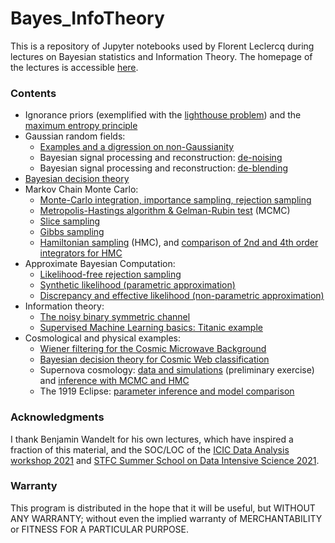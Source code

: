 # Bayes_InfoTheory #

This is a repository of Jupyter notebooks used by Florent Leclercq during lectures on Bayesian statistics and Information Theory.
The homepage of the lectures is accessible [here](http://www.florent-leclercq.eu/teaching.php).

### Contents ###
* Ignorance priors (exemplified with the [lighthouse problem](LighthouseProblem.ipynb)) and the [maximum entropy principle](MaximumEntropy.ipynb)
* Gaussian random fields:
  * [Examples and a digression on non-Gaussianity](GRF_and_fNL.ipynb)
  * Bayesian signal processing and reconstruction:  [de-noising](WienerFilter_denoising.ipynb)
  * Bayesian signal processing and reconstruction: [de-blending](WienerFilter_deblending.ipynb)
* [Bayesian decision theory](DecisionTheory.ipynb)
* Markov Chain Monte Carlo:
  * [Monte-Carlo integration, importance sampling, rejection sampling](Sampling_Importance_Rejection.ipynb)
  * [Metropolis-Hastings algorithm & Gelman-Rubin test](MCMC_MH.ipynb) (MCMC)
  * [Slice sampling](MCMC_Slice.ipynb)
  * [Gibbs sampling](MCMC_Gibbs.ipynb)
  * [Hamiltonian sampling](MCMC_Hamiltonian.ipynb) (HMC), and [comparison of 2nd and 4th order integrators for HMC](MCMC_Hamiltonian_4th_order.ipynb)
* Approximate Bayesian Computation:
  * [Likelihood-free rejection sampling](ABC_rejection.ipynb)
  * [Synthetic likelihood (parametric approximation)](ABC_synthetic_likelihood.ipynb)
  * [Discrepancy and effective likelihood (non-parametric approximation)](ABC_discrepancy_effective_likelihood.ipynb)
* Information theory:
  * [The noisy binary symmetric channel](IT_noisy_binary_channel.ipynb)
  * [Supervised Machine Learning basics: Titanic example](Machine_Learning_basics.ipynb)
* Cosmological and physical examples:
  * [Wiener filtering for the Cosmic Microwave Background](WienerFilter_denoising_CMB.ipynb)
  * [Bayesian decision theory for Cosmic Web classification](DecisionTheory.ipynb)
  * Supernova cosmology: [data and simulations](Supernova_data_simulations.ipynb) (preliminary exercise) and [inference with MCMC and HMC](Supernova_MCMC_HMC.ipynb)
  * The 1919 Eclipse: [parameter inference and model comparison](Eclipse1919_MCMC.ipynb)

### Acknowledgments ###

I thank Benjamin Wandelt for his own lectures, which have inspired a fraction of this material, and the SOC/LOC of the [ICIC Data Analysis workshop 2021](https://www.imperial.ac.uk/astrophysics/centre-for-inference-and-cosmology/seminars-and-events/data-analysis-workshops/) and [STFC Summer School on Data Intensive Science 2021](https://conference.astro.dur.ac.uk/event/3/overview).

### Warranty ###

This program is distributed in the hope that it will be useful, but WITHOUT ANY WARRANTY; without even the implied warranty of MERCHANTABILITY or FITNESS FOR A PARTICULAR PURPOSE.
